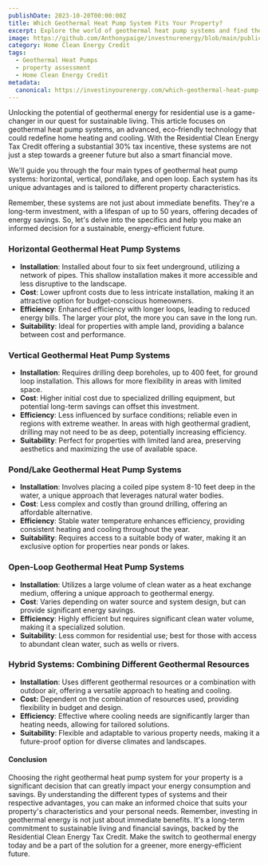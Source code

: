 ```yaml
---
publishDate: 2023-10-20T00:00:00Z
title: Which Geothermal Heat Pump System Fits Your Property?
excerpt: Explore the world of geothermal heat pump systems and find the perfect fit for your property. Our guide helps you navigate through the essential considerations, ensuring an energy-efficient solution tailored to your needs.
image: https://github.com/Anthonypaige/investnurenergy/blob/main/public/images/cover-art/Geo-3-cover%20art.png?raw=true
category: Home Clean Energy Credit
tags:
  - Geothermal Heat Pumps
  - property assessment
  - Home Clean Energy Credit
metadata:
  canonical: https://investinyourenergy.com/which-geothermal-heat-pump-system-fits-your-property
---
```


Unlocking the potential of geothermal energy for residential use is a game-changer in our quest for sustainable living. This article focuses on geothermal heat pump systems, an advanced, eco-friendly technology that could redefine home heating and cooling. With the Residential Clean Energy Tax Credit offering a substantial 30% tax incentive, these systems are not just a step towards a greener future but also a smart financial move.

We'll guide you through the four main types of geothermal heat pump systems: horizontal, vertical, pond/lake, and open loop. Each system has its unique advantages and is tailored to different property characteristics.

Remember, these systems are not just about immediate benefits. They're a long-term investment, with a lifespan of up to 50 years, offering decades of energy savings. So, let's delve into the specifics and help you make an informed decision for a sustainable, energy-efficient future.

### **Horizontal Geothermal Heat Pump Systems**

- **Installation**: Installed about four to six feet underground, utilizing a network of pipes. This shallow installation makes it more accessible and less disruptive to the landscape.
- **Cost**: Lower upfront costs due to less intricate installation, making it an attractive option for budget-conscious homeowners.
- **Efficiency**: Enhanced efficiency with longer loops, leading to reduced energy bills. The larger your plot, the more you can save in the long run.
- **Suitability**: Ideal for properties with ample land, providing a balance between cost and performance.

### **Vertical Geothermal Heat Pump Systems**

- **Installation**: Requires drilling deep boreholes, up to 400 feet, for ground loop installation. This allows for more flexibility in areas with limited space.
- **Cost**: Higher initial cost due to specialized drilling equipment, but potential long-term savings can offset this investment.
- **Efficiency**: Less influenced by surface conditions; reliable even in regions with extreme weather. In areas with high geothermal gradient, drilling may not need to be as deep, potentially increasing efficiency.
- **Suitability**: Perfect for properties with limited land area, preserving aesthetics and maximizing the use of available space.

### **Pond/Lake Geothermal Heat Pump Systems**

- **Installation**: Involves placing a coiled pipe system 8-10 feet deep in the water, a unique approach that leverages natural water bodies.
- **Cost**: Less complex and costly than ground drilling, offering an affordable alternative.
- **Efficiency**: Stable water temperature enhances efficiency, providing consistent heating and cooling throughout the year.
- **Suitability**: Requires access to a suitable body of water, making it an exclusive option for properties near ponds or lakes.

### **Open-Loop Geothermal Heat Pump Systems**

- **Installation**: Utilizes a large volume of clean water as a heat exchange medium, offering a unique approach to geothermal energy.
- **Cost**: Varies depending on water source and system design, but can provide significant energy savings.
- **Efficiency**: Highly efficient but requires significant clean water volume, making it a specialized solution.
- **Suitability**: Less common for residential use; best for those with access to abundant clean water, such as wells or rivers.

### **Hybrid Systems: Combining Different Geothermal Resources**

- **Installation**: Uses different geothermal resources or a combination with outdoor air, offering a versatile approach to heating and cooling.
- **Cost:** Dependent on the combination of resources used, providing flexibility in budget and design.
- **Efficiency**: Effective where cooling needs are significantly larger than heating needs, allowing for tailored solutions.
- **Suitability**: Flexible and adaptable to various property needs, making it a future-proof option for diverse climates and landscapes.

#### **Conclusion**

Choosing the right geothermal heat pump system for your property is a significant decision that can greatly impact your energy consumption and savings. By understanding the different types of systems and their respective advantages, you can make an informed choice that suits your property's characteristics and your personal needs. Remember, investing in geothermal energy is not just about immediate benefits. It's a long-term commitment to sustainable living and financial savings, backed by the Residential Clean Energy Tax Credit. Make the switch to geothermal energy today and be a part of the solution for a greener, more energy-efficient future.

